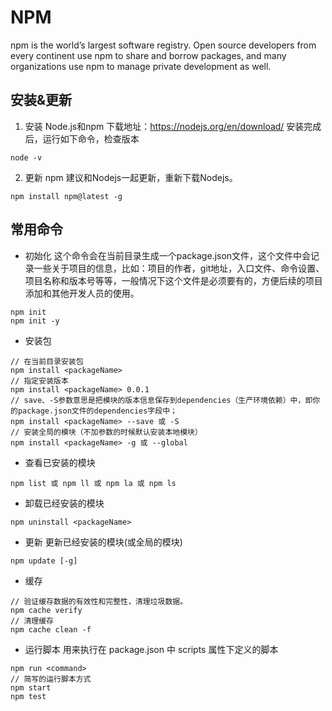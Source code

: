 # NPM
npm is the world’s largest software registry. Open source developers from every continent use npm to share and borrow packages, and many organizations use npm to manage private development as well.

## 安装&更新
1. 安装 Node.js和npm
下载地址：https://nodejs.org/en/download/
安装完成后，运行如下命令，检查版本
```
node -v
```
2. 更新 npm
建议和Nodejs一起更新，重新下载Nodejs。
```
npm install npm@latest -g
```

## 常用命令
- 初始化
这个命令会在当前目录生成一个package.json文件，这个文件中会记录一些关于项目的信息，比如：项目的作者，git地址，入口文件、命令设置、项目名称和版本号等等，一般情况下这个文件是必须要有的，方便后续的项目添加和其他开发人员的使用。
```
npm init
npm init -y
```

- 安装包
```
// 在当前目录安装包
npm install <packageName>
// 指定安装版本
npm install <packageName> 0.0.1
// save、-S参数意思是把模块的版本信息保存到dependencies（生产环境依赖）中，即你的package.json文件的dependencies字段中；
npm install <packageName> --save 或 -S
// 安装全局的模块（不加参数的时候默认安装本地模块）
npm install <packageName> -g 或 --global
```

- 查看已安装的模块
```
npm list 或 npm ll 或 npm la 或 npm ls
```
- 卸载已经安装的模块
```
npm uninstall <packageName>
```

- 更新
更新已经安装的模块(或全局的模块)
```
npm update [-g]
```
- 缓存
```
// 验证缓存数据的有效性和完整性，清理垃圾数据。
npm cache verify
// 清理缓存
npm cache clean -f
```
- 运行脚本
用来执行在 package.json 中 scripts 属性下定义的脚本
```
npm run <command>
// 简写的运行脚本方式
npm start
npm test
```